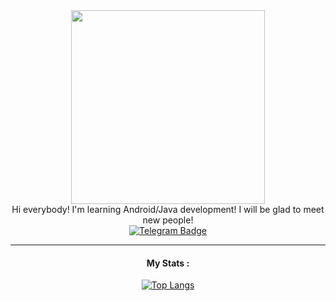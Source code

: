 <div id="header" align="center">
 <img src="https://64.media.tumblr.com/7056159fa5205b33b84a57a5c90cfe6a/tumblr_olyroujF3B1vcwcjeo1_500.gifv" width="310"/>
</div>
<div id="header" align="center">
 Hi everybody! I'm learning Android/Java development! I will be glad to meet new people!
</div>
<div id="badges" align="center">
  <a href="https://t.me/notchristos">
    <img src="https://img.shields.io/badge/Telegram-blue?logo=telegram&logoColor=white" alt="Telegram Badge"/>
  </a>
</div>

---
<div id="stats" align="center">
 
####  My Stats :
[![Top Langs](https://github-readme-stats.vercel.app/api/top-langs/?username=unoth&layout=compact&theme=react)](https://github.com/anuraghazra/github-readme-stats)
</div>
<div id="tools" align="center">
 
</div>


